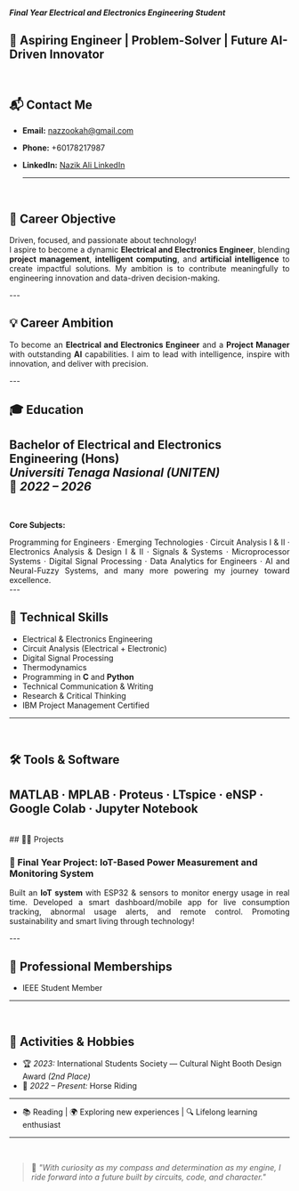 
#### *Final Year Electrical and Electronics Engineering Student*  
🌟 Aspiring Engineer | Problem-Solver | Future AI-Driven Innovator  
---

<br>

## 📬 Contact Me  
- **Email:** [nazzookah@gmail.com](mailto:nazzookah@gmail.com)  
- **Phone:** +60178217987  
- **LinkedIn:** [Nazik Ali LinkedIn](#)
  
  ---
  
<br>

## 🎯 Career Objective  

<div align="justify">

Driven, focused, and passionate about technology!  
I aspire to become a dynamic <strong>Electrical and Electronics Engineer</strong>, blending <strong>project management</strong>, <strong>intelligent computing</strong>, and <strong>artificial intelligence</strong> to create impactful solutions. My ambition is to contribute meaningfully to engineering innovation and data-driven decision-making.

</div>
---

<br>


## 💡 Career Ambition  

<div align="justify">

To become an <strong>Electrical and Electronics Engineer</strong> and a <strong>Project Manager</strong> with outstanding <strong>AI</strong> capabilities. I aim to lead with intelligence, inspire with innovation, and deliver with precision.
</div>
---

<br>


## 🎓 Education  
**Bachelor of Electrical and Electronics Engineering (Hons)**  
*Universiti Tenaga Nasional (UNITEN)*  
📅 *2022 – 2026*
---

<br>

**Core Subjects:** 
<div align= 'justify'>
Programming for Engineers · Emerging Technologies · Circuit Analysis I & II · Electronics Analysis & Design I & II · Signals & Systems · Microprocessor Systems · Digital Signal Processing · Data Analytics for Engineers · AI and Neural-Fuzzy Systems, and many more powering my journey toward excellence.
</div>
---

<br>

## 🧠 Technical Skills  
- Electrical & Electronics Engineering  
- Circuit Analysis (Electrical + Electronic)  
- Digital Signal Processing  
- Thermodynamics  
- Programming in **C** and **Python**  
- Technical Communication & Writing  
- Research & Critical Thinking  
- IBM Project Management Certified  
---

<br>

## 🛠️ Tools & Software  
MATLAB · MPLAB · Proteus · LTspice · eNSP · Google Colab · Jupyter Notebook 
---

<br>
## 👩‍💻 Projects  

### 🔌 Final Year Project: IoT-Based Power Measurement and Monitoring System  

<div align="justify">

Built an <strong>IoT system</strong> with ESP32 & sensors to monitor energy usage in real time. Developed a smart dashboard/mobile app for live consumption tracking, abnormal usage alerts, and remote control. Promoting sustainability and smart living through technology!

</div>
---

<br>


## 🤝 Professional Memberships  
- IEEE Student Member  
---
<br>

## 🎉 Activities & Hobbies  
- 🏆 *2023:* International Students Society — Cultural Night Booth Design Award *(2nd Place)*  
- 🏇 *2022 – Present:* Horse Riding
 ---  
  
- 📚 Reading | 🌍 Exploring new experiences | 🔍 Lifelong learning enthusiast  
---

<br>


> 💬 *"With curiosity as my compass and determination as my engine, I ride forward into a future built by circuits, code, and character."*

<br>
